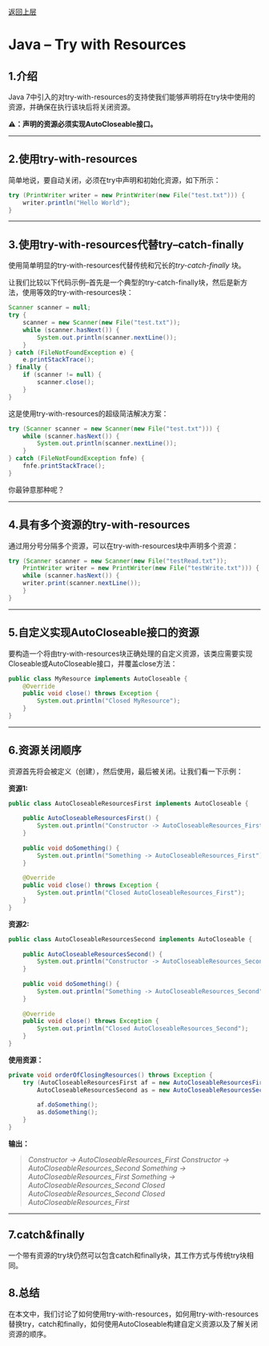 [返回上层](../index)

# Java – Try with Resources

## 1.介绍

Java 7中引入的对try-with-resources的支持使我们能够声明将在try块中使用的资源，并确保在执行该块后将关闭资源。

**⚠️：声明的资源必须实现AutoCloseable接口。**

---

## 2.使用try-with-resources

简单地说，要自动关闭，必须在try中声明和初始化资源，如下所示：

```java
try (PrintWriter writer = new PrintWriter(new File("test.txt"))) {
    writer.println("Hello World");
}
```

---

## 3.使用try-with-resources代替try–catch-finally 

使用简单明显的try-with-resources代替传统和冗长的*try-catch-finally* 块。

让我们比较以下代码示例–首先是一个典型的try-catch-finally块，然后是新方法，使用等效的try-with-resources块：

```java
Scanner scanner = null;
try {
    scanner = new Scanner(new File("test.txt"));
    while (scanner.hasNext()) {
        System.out.println(scanner.nextLine());
    }
} catch (FileNotFoundException e) {
    e.printStackTrace();
} finally {
    if (scanner != null) {
        scanner.close();
    }
}
```

这是使用try-with-resources的超级简洁解决方案：

```java
try (Scanner scanner = new Scanner(new File("test.txt"))) {
    while (scanner.hasNext()) {
        System.out.println(scanner.nextLine());
    }
} catch (FileNotFoundException fnfe) {
    fnfe.printStackTrace();
}
```

你最钟意那种呢？

---

## 4.具有多个资源的try-with-resources

通过用分号分隔多个资源，可以在try-with-resources块中声明多个资源：

```java
try (Scanner scanner = new Scanner(new File("testRead.txt"));
    PrintWriter writer = new PrintWriter(new File("testWrite.txt"))) {
    while (scanner.hasNext()) {
    writer.print(scanner.nextLine());
    }
}
```

---

## 5.自定义实现AutoCloseable接口的资源

要构造一个将由try-with-resources块正确处理的自定义资源，该类应需要实现Closeable或AutoCloseable接口，并覆盖close方法：

```java
public class MyResource implements AutoCloseable {
    @Override
    public void close() throws Exception {
        System.out.println("Closed MyResource");
    }
}
```

---

## 6.资源关闭顺序

资源首先将会被定义（创建），然后使用，最后被关闭。让我们看一下示例：

**资源1:**

```java
public class AutoCloseableResourcesFirst implements AutoCloseable {
 
    public AutoCloseableResourcesFirst() {
        System.out.println("Constructor -> AutoCloseableResources_First");
    }
 
    public void doSomething() {
        System.out.println("Something -> AutoCloseableResources_First");
    }
 
    @Override
    public void close() throws Exception {
        System.out.println("Closed AutoCloseableResources_First");
    }
}
```

**资源2:**

```java
public class AutoCloseableResourcesSecond implements AutoCloseable {
 
    public AutoCloseableResourcesSecond() {
        System.out.println("Constructor -> AutoCloseableResources_Second");
    }
 
    public void doSomething() {
        System.out.println("Something -> AutoCloseableResources_Second");
    }
 
    @Override
    public void close() throws Exception {
        System.out.println("Closed AutoCloseableResources_Second");
    }
}
```

**使用资源：**

```java
private void orderOfClosingResources() throws Exception {
    try (AutoCloseableResourcesFirst af = new AutoCloseableResourcesFirst();
        AutoCloseableResourcesSecond as = new AutoCloseableResourcesSecond()) {
 
        af.doSomething();
        as.doSomething();
    }
}
```

**输出：**

> *Constructor -> AutoCloseableResources_First*
> *Constructor -> AutoCloseableResources_Second*
> *Something -> AutoCloseableResources_First*
> *Something -> AutoCloseableResources_Second*
> *Closed AutoCloseableResources_Second*
> *Closed AutoCloseableResources_First*

---

## 7.catch&finally

一个带有资源的try块仍然可以包含catch和finally块，其工作方式与传统try块相同。

## 8.总结

在本文中，我们讨论了如何使用try-with-resources，如何用try-with-resources替换try，catch和finally，如何使用AutoCloseable构建自定义资源以及了解关闭资源的顺序。
